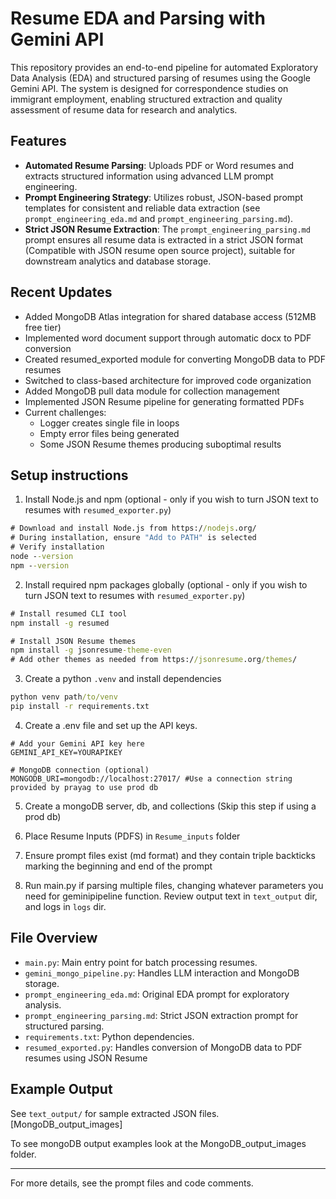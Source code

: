 # Resume EDA and Parsing with Gemini API

This repository provides an end-to-end pipeline for automated Exploratory Data Analysis (EDA) and structured parsing of resumes using the Google Gemini API. The system is designed for correspondence studies on immigrant employment, enabling structured extraction and quality assessment of resume data for research and analytics.

## Features

- **Automated Resume Parsing**: Uploads PDF or Word resumes and extracts structured information using advanced LLM prompt engineering.
- **Prompt Engineering Strategy**: Utilizes robust, JSON-based prompt templates for consistent and reliable data extraction (see `prompt_engineering_eda.md` and `prompt_engineering_parsing.md`).
- **Strict JSON Resume Extraction**: The `prompt_engineering_parsing.md` prompt ensures all resume data is extracted in a strict JSON format (Compatible with JSON resume open source project), suitable for downstream analytics and database storage.


## Recent Updates

- Added MongoDB Atlas integration for shared database access (512MB free tier)
- Implemented word document support through automatic docx to PDF conversion
- Created resumed_exported module for converting MongoDB data to PDF resumes
- Switched to class-based architecture for improved code organization
- Added MongoDB pull data module for collection management
- Implemented JSON Resume pipeline for generating formatted PDFs
- Current challenges:
  - Logger creates single file in loops
  - Empty error files being generated
  - Some JSON Resume themes producing suboptimal results

## Setup instructions
1. Install Node.js and npm (optional - only if you wish to turn JSON text to resumes with `resumed_exporter.py`)
```cmd
# Download and install Node.js from https://nodejs.org/
# During installation, ensure "Add to PATH" is selected
# Verify installation
node --version
npm --version
```

2. Install required npm packages globally (optional - only if you wish to turn JSON text to resumes with `resumed_exporter.py`)
```cmd 
# Install resumed CLI tool
npm install -g resumed

# Install JSON Resume themes
npm install -g jsonresume-theme-even
# Add other themes as needed from https://jsonresume.org/themes/
```

3. Create a python `.venv` and install dependencies
``` cmd
python venv path/to/venv 
pip install -r requirements.txt
```

4. Create a .env file and set up the API keys.
``` 
# Add your Gemini API key here
GEMINI_API_KEY=YOURAPIKEY

# MongoDB connection (optional)
MONGODB_URI=mongodb://localhost:27017/ #Use a connection string provided by prayag to use prod db
```

5. Create a mongoDB server, db, and collections (Skip this step if using a prod db)

6. Place Resume Inputs (PDFS) in `Resume_inputs` folder

7. Ensure prompt files exist (md format) and they contain triple backticks marking the beginning and end of the prompt

8. Run main.py if parsing multiple files, changing whatever parameters you need for geminipipeline function. Review output text in `text_output` dir, and logs in `logs` dir.

## File Overview

- `main.py`: Main entry point for batch processing resumes.
- `gemini_mongo_pipeline.py`: Handles LLM interaction and MongoDB storage.
- `prompt_engineering_eda.md`: Original EDA prompt for exploratory analysis.
- `prompt_engineering_parsing.md`: Strict JSON extraction prompt for structured parsing.
- `requirements.txt`: Python dependencies.
- `resumed_exported.py`: Handles conversion of MongoDB data to PDF resumes using JSON Resume

## Example Output

See `text_output/` for sample extracted JSON files.
[MongoDB_output_images]

To see mongoDB output examples look at the MongoDB_output_images folder. 

---

For more details, see the prompt files and code comments.

